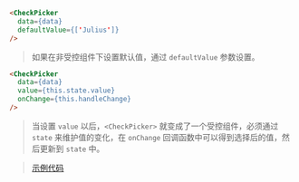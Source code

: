 ```html
<CheckPicker
  data={data}
  defaultValue={['Julius']}
/>
```
> 如果在非受控组件下设置默认值，通过 `defaultValue` 参数设置。

```html
<CheckPicker
  data={data}
  value={this.state.value}
  onChange={this.handleChange}
/>
```

> 当设置 `value` 以后，`<CheckPicker>` 就变成了一个受控组件，必须通过 `state` 来维护值的变化，在 `onChange` 回调函数中可以得到选择后的值，然后更新到 `state` 中。


>[示例代码](https://github.com/rsuite/rsuite-checkpicker/blob/master/docs/examples/ControlledExample.js)


